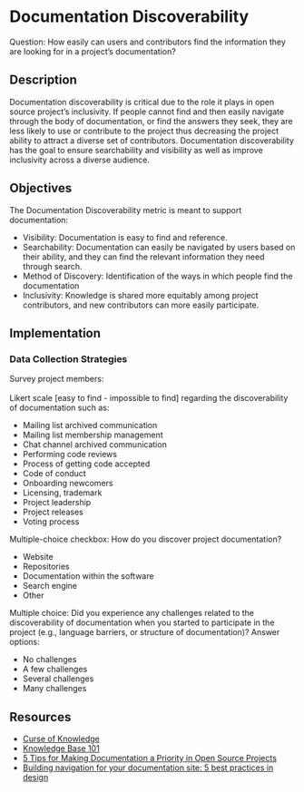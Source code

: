 # Documentation Discoverability 
Question: How easily can users and contributors find the information they are looking for in a project’s documentation?

## Description
Documentation discoverability is critical due to the role it plays in open source project’s inclusivity. If people cannot find and then easily navigate through the body of documentation, or find the answers they seek, they are less likely to use or contribute to the project thus decreasing the project ability to attract a diverse set of contributors. Documentation discoverability has the goal to ensure searchability and visibility as well as improve inclusivity across a diverse audience.

## Objectives
The Documentation Discoverability metric is meant to support documentation: 
- Visibility: Documentation is easy to find and reference.
- Searchability: Documentation can easily be navigated by users based on their ability, and they can find the relevant information they need through search.
- Method of Discovery: Identification of the ways in which people find the documentation
- Inclusivity: Knowledge is shared more equitably among project contributors, and new contributors can more easily participate.

## Implementation

### Data Collection Strategies

Survey project members: <br/> <br/>
Likert scale [easy to find - impossible to find] regarding the discoverability of documentation such as:
 - Mailing list archived communication
 - Mailing list membership management 
 - Chat channel archived communication
 - Performing code reviews
 - Process of getting code accepted
 - Code of conduct
 - Onboarding newcomers
 - Licensing, trademark
 - Project leadership
 - Project releases
 - Voting process

Multiple-choice checkbox: How do you discover project documentation? 
- Website 
- Repositories 
- Documentation within the software 
- Search engine
- Other

Multiple choice: Did you experience any challenges related to the discoverability of documentation when you started to participate in the project (e.g., language barriers, or structure of documentation)?
Answer options: 
- No challenges
- A few challenges
- Several challenges
- Many challenges

## Resources

- [Curse of Knowledge](https://en.wikipedia.org/wiki/Curse_of_knowledge)
- [Knowledge Base 101](https://www.helpscout.com/playlists/knowledge-base/)
- [5 Tips for Making Documentation a Priority in Open Source Projects](https://opensource.com/article/20/8/documentation-open-source-projects) 
- [Building navigation for your documentation site: 5 best practices in design](https://idratherbewriting.com/files/doc-navigation-wtd/design-principles-for-doc-navigation/) 

